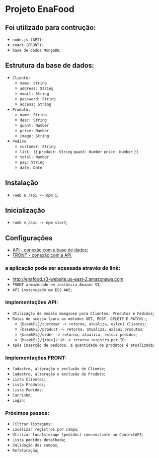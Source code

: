 # Projeto EnaFood

## Foi utilizado para contrução:
- `node.js (API)`;
- `react (FRONT)`;
- `base de dados MongoDB`;

## Estrutura da base de dados:
- `Cliente:`
    - `name: String`
    - `address: String`
    - `email: String`
    - `password: String`
    - `access: String`
- `Produto:`
    - `name: String`
    - `desc: String`
    - `quant: Number`
    - `price: Number`
    - `image: String`
- `Pedido:`
    - `customer: String`
    - `list: [{`
        `product: String`
        `quant: Number`
        `price: Number`
    `}]`
    - `total: Number`
    - `pay: String`
    - `date: Date`

## Instalação
- `/web e /api -> npm i`;

## Inicialização
- `/web e /api -> npm start`;

## Configurações
- [API - conexão com a base de dados](https://github.com/rtof83/ecommerce/blob/main/api/database/conn.js);
- [FRONT - conexão com a API](https://github.com/rtof83/ecommerce/blob/main/web/src/api.js);

### a aplicação pode ser acessada através do link:
- http://enafood.s3-website.us-east-2.amazonaws.com
- `FRONT armazenado em instância Amazon S3`;
- `API instanciado em EC2 AWS`;

### Implementações API:
- `Utilização de models mongoose para Clientes, Produtos e Pedidos`;
- `Rotas de acesso (para os métodos GET, POST, DELETE E PATCH):`;
    - `{baseURL}/customer -> retorna, atualiza, exlcui clientes`;
    - `{baseURL}/product -> retorna, atualiza, exlcui produtos`;
    - `{baseURL}/order -> retorna, atualiza, exlcui pedidos`;
    - `{baseURL}/{rota}/:id -> retorna registro por ID`;
- `após inserção de pedidos, a quantidade de produtos é atualizada`;

### Implementações FRONT:
- `Cadastro, alteração e exclusão de Cliente`;
- `Cadastro, alteração e exclusão de Produto`;
- `Lista Clientes`;
- `Lista Produtos`;
- `Lista Pedidos`;
- `Carrinho`;
- `Login`;

### Próximos passos:
- `Filtrar listagens`;
- `Localizar registros por campo`;
- `Utilizar localstorage (pedidos) concomitante ao ContextAPI`;
- `Lista pedidos detalhada`;
- `Validação dos campos`;
- `Refatoração`;
